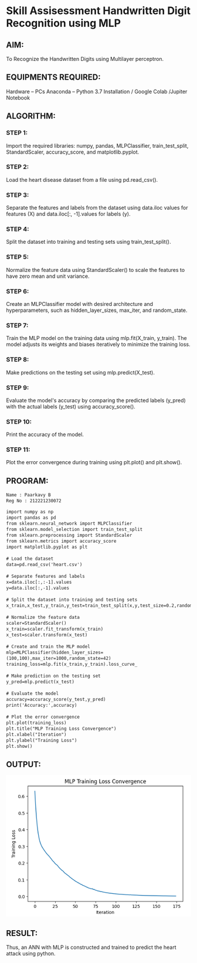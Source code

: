 # Skill Assisessment Handwritten Digit Recognition using MLP
## AIM:
To Recognize the Handwritten Digits using Multilayer perceptron.
##  EQUIPMENTS REQUIRED:
Hardware – PCs
Anaconda – Python 3.7 Installation / Google Colab /Jupiter Notebook
## ALGORITHM:
### STEP 1:
Import the required libraries: numpy, pandas, MLPClassifier, train_test_split, StandardScaler, accuracy_score, and matplotlib.pyplot.
### STEP 2:
Load the heart disease dataset from a file using pd.read_csv().
### STEP 3:
Separate the features and labels from the dataset using data.iloc values for features (X) and data.iloc[:, -1].values for labels (y).
### STEP 4:
Split the dataset into training and testing sets using train_test_split().
### STEP 5:
Normalize the feature data using StandardScaler() to scale the features to have zero mean and unit variance.
### STEP 6:
Create an MLPClassifier model with desired architecture and hyperparameters, such as hidden_layer_sizes, max_iter, and random_state.
### STEP 7:
Train the MLP model on the training data using mlp.fit(X_train, y_train). The model adjusts its weights and biases iteratively to minimize the training loss.
### STEP 8:
Make predictions on the testing set using mlp.predict(X_test).
### STEP 9:
Evaluate the model's accuracy by comparing the predicted labels (y_pred) with the actual labels (y_test) using accuracy_score().
### STEP 10:
Print the accuracy of the model.
### STEP 11:
Plot the error convergence during training using plt.plot() and plt.show().

## PROGRAM:
```
Name : Paarkavy B
Reg No : 212221230072
```

```
import numpy as np
import pandas as pd
from sklearn.neural_network import MLPClassifier
from sklearn.model_selection import train_test_split
from sklearn.preprocessing import StandardScaler
from sklearn.metrics import accuracy_score
import matplotlib.pyplot as plt

# Load the dataset
data=pd.read_csv('heart.csv')

# Separate features and labels
x=data.iloc[:,:-1].values
y=data.iloc[:,-1].values

# Split the dataset into training and testing sets
x_train,x_test,y_train,y_test=train_test_split(x,y,test_size=0.2,random_state=42)

# Normalize the feature data
scaler=StandardScaler()
x_train=scaler.fit_transform(x_train)
x_test=scaler.transform(x_test)

# Create and train the MLP model
mlp=MLPClassifier(hidden_layer_sizes=(100,100),max_iter=1000,random_state=42)
training_loss=mlp.fit(x_train,y_train).loss_curve_

# Make prediction on the testing set
y_pred=mlp.predict(x_test)

# Evaluate the model
accuracy=accuracy_score(y_test,y_pred)
print('Accuracy:',accuracy)

# Plot the error convergence
plt.plot(training_loss)
plt.title("MLP Training Loss Convergence")
plt.xlabel("Iteration")
plt.ylabel("Training Loss")
plt.show()
```

## OUTPUT:
![output](op1.png)

## RESULT:
Thus, an ANN with MLP is constructed and trained to predict the heart attack using python.
